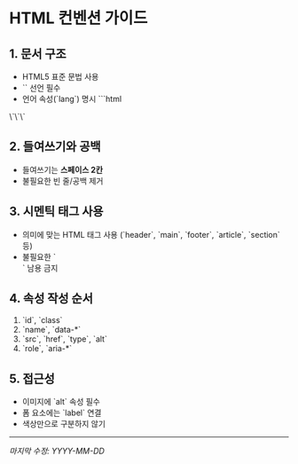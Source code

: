 # HTML 컨벤션 가이드

## 1. 문서 구조
- HTML5 표준 문법 사용
- \`<!DOCTYPE html>\` 선언 필수
- 언어 속성(\`lang\`) 명시
\`\`\`html
<!DOCTYPE html>
<html lang="ko">
\`\`\`

## 2. 들여쓰기와 공백
- 들여쓰기는 **스페이스 2칸**
- 불필요한 빈 줄/공백 제거

## 3. 시멘틱 태그 사용
- 의미에 맞는 HTML 태그 사용 (\`header\`, \`main\`, \`footer\`, \`article\`, \`section\` 등)
- 불필요한 \`<div>\` 남용 금지

## 4. 속성 작성 순서
1. \`id\`, \`class\`
2. \`name\`, \`data-*\`
3. \`src\`, \`href\`, \`type\`, \`alt\`
4. \`role\`, \`aria-*\`

## 5. 접근성
- 이미지에 \`alt\` 속성 필수
- 폼 요소에는 \`label\` 연결
- 색상만으로 구분하지 않기

---
*마지막 수정: YYYY-MM-DD*